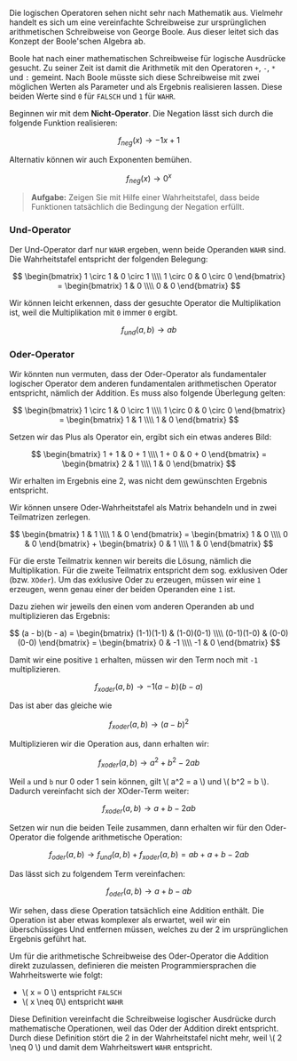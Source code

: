 Die logischen Operatoren sehen nicht sehr nach Mathematik aus. Vielmehr handelt es sich um eine vereinfachte Schreibweise zur ursprünglichen arithmetischen Schreibweise von George Boole. Aus dieser leitet sich das Konzept der Boole'schen Algebra ab. 

Boole hat nach einer mathematischen Schreibweise für logische Ausdrücke gesucht. Zu seiner Zeit ist damit die Arithmetik mit den Operatoren `+`, `-`, `*` und `:` gemeint. Nach Boole müsste sich diese Schreibweise mit zwei möglichen Werten als Parameter und als Ergebnis realisieren lassen. Diese beiden Werte sind `0` für `FALSCH` und `1` für `WAHR`. 

Beginnen wir mit dem **Nicht-Operator**. Die Negation lässt sich durch die folgende Funktion realisieren: 

$$
f_{neg}(x) \to -1x + 1 
$$

Alternativ können wir auch Exponenten bemühen. 

$$
f_{neg}(x) \to 0^x
$$

> **Aufgabe:** Zeigen Sie mit Hilfe einer Wahrheitstafel, dass beide Funktionen tatsächlich die Bedingung der Negation erfüllt. 

### Und-Operator

Der Und-Operator darf nur `WAHR` ergeben, wenn beide Operanden `WAHR` sind. Die Wahrheitstafel entspricht der folgenden Belegung: 

$$
\begin{bmatrix}
1 \circ 1 & 0 \circ 1 \\\\
1 \circ 0 & 0 \circ 0  
\end{bmatrix} = \begin{bmatrix}
1 & 0 \\\\
0 & 0  
\end{bmatrix} 
$$

Wir können leicht erkennen, dass der gesuchte Operator die Multiplikation ist, weil die Multiplikation mit `0` immer `0` ergibt.

$$
f_{und}(a, b) \to ab
$$


### Oder-Operator 

Wir könnten nun vermuten, dass der Oder-Operator als fundamentaler logischer Operator dem anderen fundamentalen arithmetischen Operator entspricht, nämlich der Addition. Es muss also folgende Überlegung gelten: 

$$
\begin{bmatrix}
1 \circ 1 & 0 \circ 1 \\\\
1 \circ 0 & 0 \circ 0  
\end{bmatrix} = \begin{bmatrix}
1 & 1 \\\\
1 & 0  
\end{bmatrix} 
$$ 

Setzen wir das Plus als Operator ein, ergibt sich ein etwas anderes Bild: 

$$
\begin{bmatrix}
1 + 1 & 0 + 1 \\\\
1 + 0 & 0 + 0  
\end{bmatrix} = \begin{bmatrix}
2 & 1 \\\\
1 & 0  
\end{bmatrix} 
$$ 

Wir erhalten im Ergebnis eine 2, was nicht dem gewünschten Ergebnis entspricht. 

Wir können unsere Oder-Wahrheitstafel als Matrix behandeln und in zwei Teilmatrizen zerlegen. 

$$
\begin{bmatrix}
1 & 1 \\\\
1 & 0
\end{bmatrix} = \begin{bmatrix}
1 & 0 \\\\
0 & 0  
\end{bmatrix}  + \begin{bmatrix}
0 & 1 \\\\
1 & 0  
\end{bmatrix} 
$$ 

Für die erste Teilmatrix kennen wir bereits die Lösung, nämlich die Multiplikation. Für die zweite Teilmatrix entspricht dem sog. exklusiven Oder (bzw. `XOder`). Um das exklusive Oder zu erzeugen, müssen wir eine `1` erzeugen, wenn genau einer der beiden Operanden eine `1` ist. 

Dazu ziehen wir jeweils den einen vom anderen Operanden ab und multiplizieren das Ergebnis: 

$$
(a - b)(b - a) =  \begin{bmatrix}
(1-1)(1-1) & (1-0)(0-1) \\\\
(0-1)(1-0) & (0-0)(0-0)  
\end{bmatrix}  = \begin{bmatrix}
0 & -1 \\\\
-1 & 0  
\end{bmatrix} 
$$

Damit wir eine positive `1` erhalten, müssen wir den Term noch mit `-1` multiplizieren. 

$$
f_{xoder}(a, b) \to -1(a-b)(b-a)
$$

Das ist aber das gleiche wie

$$
f_{xoder}(a, b) \to (a-b)^2
$$

Multiplizieren wir die Operation aus, dann erhalten wir: 

$$
f_{xoder}(a, b) \to a^2 + b^2 -2ab
$$

Weil `a` und `b` nur 0 oder 1 sein können, gilt \\( a^2 = a \\) und \\( b^2 = b \\). Dadurch vereinfacht sich der XOder-Term weiter:

$$
f_{xoder}(a, b) \to a + b - 2ab
$$

Setzen wir nun die beiden Teile zusammen, dann  erhalten wir für den Oder-Operator die folgende arithmetische Operation: 

$$
f_{oder}(a, b) \to f_{und}(a,b) + f_{xoder}(a,b) = ab + a + b - 2ab
$$

Das lässt sich zu folgendem Term vereinfachen:

$$
f_{oder}(a, b) \to a + b - ab
$$

Wir sehen, dass diese Operation tatsächlich eine Addition enthält. Die Operation ist aber etwas komplexer als erwartet, weil wir ein überschüssiges Und entfernen müssen, welches zu der 2 im ursprünglichen Ergebnis geführt hat. 

<div class="alert alert-primary" markdown="1">
Um für die arithmetische Schreibweise des Oder-Operator  die Addition direkt zuzulassen, definieren die meisten Programmiersprachen die Wahrheitswerte wie folgt: 

- \\( x = 0 \\) entspricht `FALSCH`
- \\( x \neq 0\\) entspricht `WAHR`
</div>

Diese Definition vereinfacht die Schreibweise logischer Ausdrücke durch mathematische Operationen, weil das Oder der Addition direkt entspricht. Durch diese Definition stört die 2 in der Wahrheitstafel nicht mehr, weil \\( 2 \neq 0 \\) und damit dem Wahrheitswert `WAHR` entspricht.



